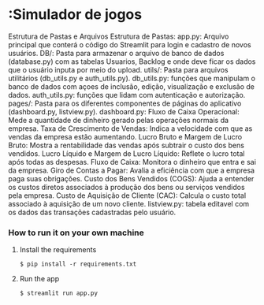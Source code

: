 # :Simulador de jogos

Estrutura de Pastas e Arquivos
Estrutura de Pastas:
app.py: Arquivo principal que conterá o código do Streamlit para login e cadastro de novos usuários.
   DB/: Pasta para armazenar o arquivo de banco de dados (database.py) com as tabelas Usuarios, Backlog e onde deve ficar os dados que o usuário inputa por meio do upload.
   utils/: Pasta para arquivos utilitários (db_utils.py e auth_utils.py).
      db_utils.py: funções que manipulam o banco de dados com açoes de inclusão, edição, visualização e exclusão de dados.
      auth_utils.py: funções que lidam com autenticação e autorização.
   pages/: Pasta para os diferentes componentes de páginas do aplicativo (dashboard.py, listview.py).
      dashboard.py: 
         Fluxo de Caixa Operacional: Mede a quantidade de dinheiro gerado pelas operações normais da empresa.
         Taxa de Crescimento de Vendas: Indica a velocidade com que as vendas da empresa estão aumentando.
         Lucro Bruto e Margem de Lucro Bruto: Mostra a rentabilidade das vendas após subtrair o custo dos bens vendidos.
         Lucro Líquido e Margem de Lucro Líquido: Reflete o lucro total após todas as despesas.
         Fluxo de Caixa: Monitora o dinheiro que entra e sai da empresa.
         Giro de Contas a Pagar: Avalia a eficiência com que a empresa paga suas obrigações.
         Custo dos Bens Vendidos (COGS): Ajuda a entender os custos diretos associados à produção dos bens ou serviços vendidos pela empresa.
         Custo de Aquisição de Cliente (CAC): Calcula o custo total associado à aquisição de um novo cliente.
      listview.py: tabela editavel com os dados das transações cadastradas pelo usuário.

### How to run it on your own machine

1. Install the requirements

   ```
   $ pip install -r requirements.txt
   ```

2. Run the app

   ```
   $ streamlit run app.py
   ```
